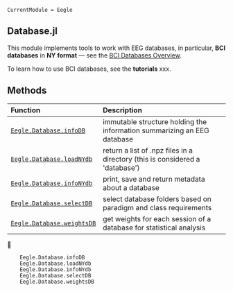 ```@meta
CurrentModule = Eegle
```

## Database.jl

This module implements tools to work with EEG databases, in particular, **BCI databases** in **NY format** — see the [BCI Databases Overview](@ref).

To learn how to use BCI databases, see the **tutorials** xxx.


## Methods

|  Function            |           Description             |
|:---------------------|:----------------------------------|
|[`Eegle.Database.infoDB`](@ref)      | immutable structure holding the information summarizing an EEG database |
|[`Eegle.Database.loadNYdb`](@ref)    | return a list of .npz files in a directory (this is considered a 'database') |
|[`Eegle.Database.infoNYdb`](@ref)    | print, save and return metadata about a database |
|[`Eegle.Database.selectDB`](@ref)    | select database folders based on paradigm and class requirements
|[`Eegle.Database.weightsDB`](@ref)   | get weights for each session of a database for statistical analysis |
📖
```@docs
    Eegle.Database.infoDB
    Eegle.Database.loadNYdb
    Eegle.Database.infoNYdb
    Eegle.Database.selectDB
    Eegle.Database.weightsDB
```
